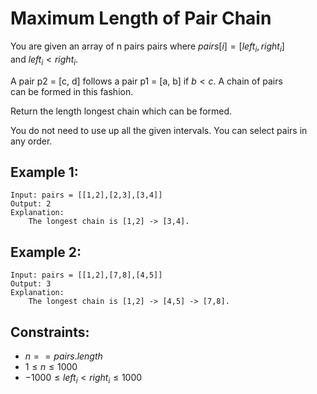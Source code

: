 # Maximum Length of Pair Chain

You are given an array of n pairs pairs where $pairs[i] = [left_i, right_i]$  
and $left_i < right_i$.

A pair p2 = [c, d] follows a pair p1 = [a, b] if $b < c$. A chain of pairs  
can be formed in this fashion.

Return the length longest chain which can be formed.

You do not need to use up all the given intervals. You can select pairs in  
any order.

 

## Example 1:

    Input: pairs = [[1,2],[2,3],[3,4]]
    Output: 2
    Explanation: 
        The longest chain is [1,2] -> [3,4].

## Example 2:

    Input: pairs = [[1,2],[7,8],[4,5]]
    Output: 3
    Explanation: 
        The longest chain is [1,2] -> [4,5] -> [7,8].

 

## Constraints:

* $n == pairs.length$
* $1 \le n \le 1000$
* $-1000 \le left_i < right_i \le 1000$

